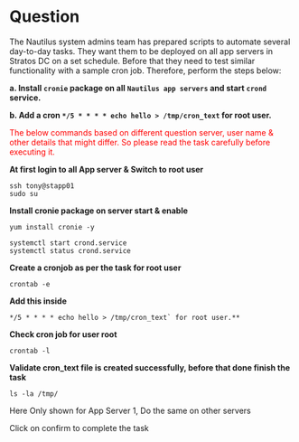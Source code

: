# Question
The Nautilus system admins team has prepared scripts to automate several day-to-day tasks. They want them to be deployed on all app servers in Stratos DC on a set schedule. Before that they need to test similar functionality with a sample cron job. Therefore, perform the steps below:

**a. Install `cronie` package on all `Nautilus app servers` and start `crond` service.**

**b. Add a cron `*/5 * * * * echo hello > /tmp/cron_text` for root user.**

<span style="color: red;">The below commands based on different question server, user name & other details that might differ. So please read the task carefully before executing it. </span>

**At first login to all App server  & Switch to  root user**
```
ssh tony@stapp01
sudo su
```

**Install cronie package on server start & enable**
```
yum install cronie -y
```
```
systemctl start crond.service
systemctl status crond.service
```
**Create a cronjob  as per the task for root user**
```
crontab -e
```
**Add this inside**
```
*/5 * * * * echo hello > /tmp/cron_text` for root user.**
```
**Check cron job for user root**
```
crontab -l
```
**Validate  cron_text file is created successfully, before that done finish the task**
```
ls -la /tmp/
```
Here Only shown for App Server 1, Do the same on other servers

Click on confirm to complete the task
